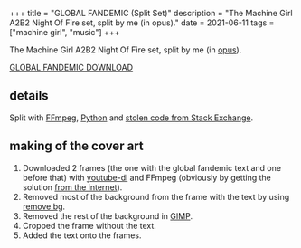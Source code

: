 +++
title = "GLOBAL FANDEMIC (Split Set)"
description = "The Machine Girl A2B2 Night Of Fire set, split by me (in opus)."
date = 2021-06-11
tags = ["machine girl", "music"]
+++

The Machine Girl A2B2 Night Of Fire set, split by me (in [opus](https://opus-codec.org/)).

[GLOBAL FANDEMIC DOWNLOAD](/files/global_fandemic.zip)

## details
Split with [FFmpeg](https://ffmpeg.org/), [Python](https://www.python.org/) and [stolen code from Stack Exchange](https://unix.stackexchange.com/questions/280767/how-do-i-split-an-audio-file-into-multiple/400032#400032).

## making of the cover art
1. Downloaded 2 frames (the one with the global fandemic text and one before that) with [youtube-dl](https://youtube-dl.org/) and FFmpeg (obviously by getting the solution [from the internet](https://askubuntu.com/questions/1155446/is-it-possible-to-only-download-a-single-frame-from-a-youtube-video/1155468#1155468)).
2. Removed most of the background from the frame with the text by using [remove.bg](https://www.remove.bg/).
3. Removed the rest of the background in [GIMP](https://www.gimp.org/).
4. Cropped the frame without the text.
5. Added the text onto the frames.
